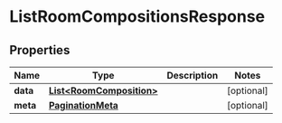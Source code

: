 

# ListRoomCompositionsResponse


## Properties

Name | Type | Description | Notes
------------ | ------------- | ------------- | -------------
**data** | [**List&lt;RoomComposition&gt;**](RoomComposition.md) |  |  [optional]
**meta** | [**PaginationMeta**](PaginationMeta.md) |  |  [optional]



